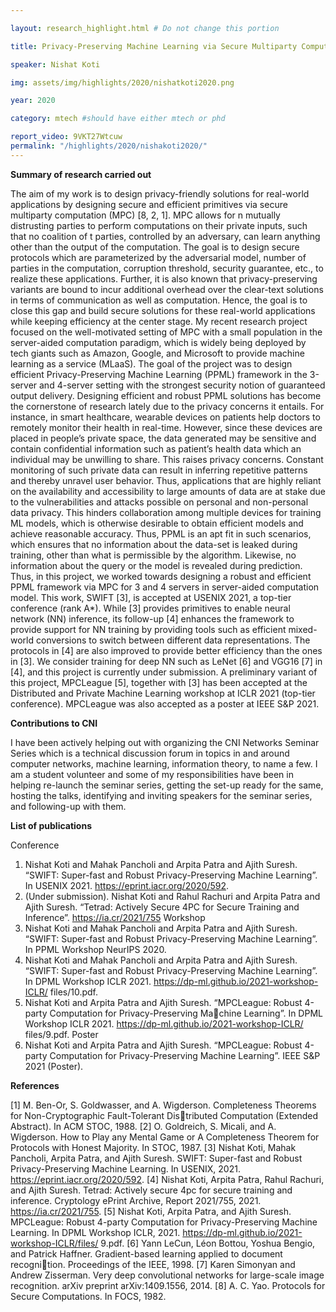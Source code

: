 ```yaml
---

layout: research_highlight.html # Do not change this portion

title: Privacy-Preserving Machine Learning via Secure Multiparty Computation

speaker: Nishat Koti

img: assets/img/highlights/2020/nishatkoti2020.png

year: 2020

category: mtech #should have either mtech or phd

report_video: 9VKT27Wtcuw
permalink: "/highlights/2020/nishakoti2020/"
---
```


**Summary of research carried out**

The aim of my work is to design privacy-friendly solutions for real-world applications by designing secure and efficient
primitives via secure multiparty computation (MPC) [8, 2, 1]. MPC allows for n mutually distrusting parties to perform
computations on their private inputs, such that no coalition of t parties, controlled by an adversary, can learn anything other
than the output of the computation. The goal is to design secure protocols which are parameterized by the adversarial model,
number of parties in the computation, corruption threshold, security guarantee, etc., to realize these applications. Further, it
is also known that privacy-preserving variants are bound to incur additional overhead over the clear-text solutions in terms of
communication as well as computation. Hence, the goal is to close this gap and build secure solutions for these real-world
applications while keeping efficiency at the center stage.
My recent research project focused on the well-motivated setting of MPC with a small population in the server-aided
computation paradigm, which is widely being deployed by tech giants such as Amazon, Google, and Microsoft to provide
machine learning as a service (MLaaS). The goal of the project was to design efficient Privacy-Preserving Machine Learning
(PPML) framework in the 3-server and 4-server setting with the strongest security notion of guaranteed output delivery.
Designing efficient and robust PPML solutions has become the cornerstone of research lately due to the privacy concerns
it entails. For instance, in smart healthcare, wearable devices on patients help doctors to remotely monitor their health
in real-time. However, since these devices are placed in people’s private space, the data generated may be sensitive and
contain confidential information such as patient’s health data which an individual may be unwilling to share. This raises
privacy concerns. Constant monitoring of such private data can result in inferring repetitive patterns and thereby unravel user
behavior. Thus, applications that are highly reliant on the availability and accessibility to large amounts of data are at stake
due to the vulnerabilities and attacks possible on personal and non-personal data privacy. This hinders collaboration among
multiple devices for training ML models, which is otherwise desirable to obtain efficient models and achieve reasonable
accuracy. Thus, PPML is an apt fit in such scenarios, which ensures that no information about the data-set is leaked during
training, other than what is permissible by the algorithm. Likewise, no information about the query or the model is revealed
during prediction. Thus, in this project, we worked towards designing a robust and efficient PPML framework via MPC for 3
and 4 servers in server-aided computation model. This work, SWIFT [3], is accepted at USENIX 2021, a top-tier conference
(rank A*).
While [3] provides primitives to enable neural network (NN) inference, its follow-up [4] enhances the framework to
provide support for NN training by providing tools such as efficient mixed-world conversions to switch between different
data representations. The protocols in [4] are also improved to provide better efficiency than the ones in [3]. We consider
training for deep NN such as LeNet [6] and VGG16 [7] in [4], and this project is currently under submission. A preliminary
variant of this project, MPCLeague [5], together with [3] has been accepted at the Distributed and Private Machine Learning
workshop at ICLR 2021 (top-tier conference). MPCLeague was also accepted as a poster at IEEE S&P 2021.

**Contributions to CNI**

I have been actively helping out with organizing the CNI Networks Seminar Series which is a technical discussion forum in
topics in and around computer networks, machine learning, information theory, to name a few. I am a student volunteer and
some of my responsibilities have been in helping re-launch the seminar series, getting the set-up ready for the same, hosting
the talks, identifying and inviting speakers for the seminar series, and following-up with them.

**List of publications**

Conference

1. Nishat Koti and Mahak Pancholi and Arpita Patra and Ajith Suresh. “SWIFT: Super-fast and Robust Privacy-Preserving
Machine Learning”. In USENIX 2021. https://eprint.iacr.org/2020/592.
2. (Under submission). Nishat Koti and Rahul Rachuri and Arpita Patra and Ajith Suresh. “Tetrad: Actively Secure 4PC
for Secure Training and Inference”. https://ia.cr/2021/755
Workshop
1. Nishat Koti and Mahak Pancholi and Arpita Patra and Ajith Suresh. “SWIFT: Super-fast and Robust Privacy-Preserving
Machine Learning”. In PPML Workshop NeurIPS 2020.
2. Nishat Koti and Mahak Pancholi and Arpita Patra and Ajith Suresh. “SWIFT: Super-fast and Robust Privacy-Preserving
Machine Learning”. In DPML Workshop ICLR 2021. https://dp-ml.github.io/2021-workshop-ICLR/
files/10.pdf.
3. Nishat Koti and Arpita Patra and Ajith Suresh. “MPCLeague: Robust 4-party Computation for Privacy-Preserving Machine Learning”. In DPML Workshop ICLR 2021. https://dp-ml.github.io/2021-workshop-ICLR/
files/9.pdf.
Poster
1. Nishat Koti and Arpita Patra and Ajith Suresh. “MPCLeague: Robust 4-party Computation for Privacy-Preserving
Machine Learning”. IEEE S&P 2021 (Poster).

**References**

[1] M. Ben-Or, S. Goldwasser, and A. Wigderson. Completeness Theorems for Non-Cryptographic Fault-Tolerant Distributed Computation (Extended Abstract). In ACM STOC, 1988.
[2] O. Goldreich, S. Micali, and A. Wigderson. How to Play any Mental Game or A Completeness Theorem for Protocols
with Honest Majority. In STOC, 1987.
[3] Nishat Koti, Mahak Pancholi, Arpita Patra, and Ajith Suresh. SWIFT: Super-fast and Robust Privacy-Preserving Machine
Learning. In USENIX, 2021. https://eprint.iacr.org/2020/592.
[4] Nishat Koti, Arpita Patra, Rahul Rachuri, and Ajith Suresh. Tetrad: Actively secure 4pc for secure training and inference.
Cryptology ePrint Archive, Report 2021/755, 2021. https://ia.cr/2021/755.
[5] Nishat Koti, Arpita Patra, and Ajith Suresh. MPCLeague: Robust 4-party Computation for Privacy-Preserving Machine
Learning. In DPML Workshop ICLR, 2021. https://dp-ml.github.io/2021-workshop-ICLR/files/
9.pdf.
[6] Yann LeCun, Léon Bottou, Yoshua Bengio, and Patrick Haffner. Gradient-based learning applied to document recognition. Proceedings of the IEEE, 1998.
[7] Karen Simonyan and Andrew Zisserman. Very deep convolutional networks for large-scale image recognition. arXiv
preprint arXiv:1409.1556, 2014.
[8] A. C. Yao. Protocols for Secure Computations. In FOCS, 1982.
